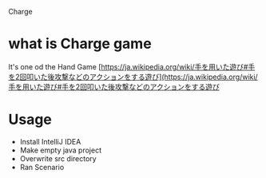 Charge

# what is Charge game

It's one od the Hand Game
[https://ja.wikipedia.org/wiki/手を用いた遊び#手を2回叩いた後攻撃などのアクションをする遊び](https://ja.wikipedia.org/wiki/手を用いた遊び#手を2回叩いた後攻撃などのアクションをする遊び

# Usage

- Install IntelliJ IDEA
- Make empty java project
- Overwrite src  directory
- Ran Scenario

